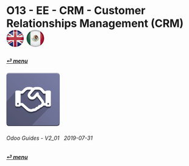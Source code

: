 # O13 - EE - CRM - Customer Relationships Management (CRM) &nbsp;&nbsp;&nbsp;&nbsp; [![en-uk](/doc/img/en-uk_flag_button_small.png)](/en-uk/o13/ee/crm/en-uk-o13-ee-crm-crm-guides.md) [ ![es-mx](/doc/img/es-mx_flag_button_small.png)](/es-mx/o13/ee/crm/es-mx-o13-ee-crm-crm-guides.md)
#### [_&#x23CE; menu_](/es-mx/o13/ee/es-mx-o13-ee-guides-menu.md)  
### ![crm](/doc/img/crm.png)
	
###### Odoo Guides - V2_01 &nbsp; 2019-07-31  
**[_&#x23CE; menu_](/es-mx/o13/ee/es-mx-o13-ee-guides-menu.md)**  


